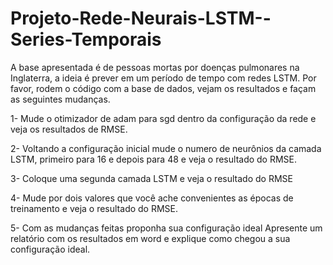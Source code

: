 # Projeto-Rede-Neurais-LSTM--Series-Temporais


A base apresentada é de pessoas mortas por doenças pulmonares na Inglaterra, a ideia é prever em um período de tempo com redes LSTM. Por favor, rodem o código com a base de dados, vejam os resultados e façam as seguintes mudanças.

1- Mude o otimizador de adam para sgd dentro da configuração da rede e veja os resultados de RMSE.

2- Voltando a configuração inicial mude o numero de neurônios da camada LSTM, primeiro para 16 e depois para 48 e veja o resultado do RMSE.

3- Coloque uma segunda camada LSTM e veja o resultado do RMSE

4- Mude por dois valores que você ache convenientes as épocas de treinamento e veja o resultado do RMSE.

5- Com as mudanças feitas proponha sua configuração ideal Apresente um relatório com os resultados em word e explique como chegou a sua configuração ideal.
